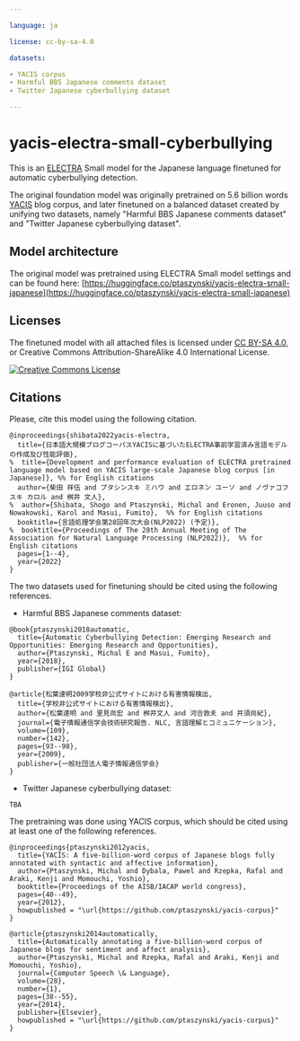 ```yaml
---

language: ja

license: cc-by-sa-4.0

datasets:

- YACIS corpus
- Harmful BBS Japanese comments dataset
- Twitter Japanese cyberbullying dataset

---
```


# yacis-electra-small-cyberbullying

This is an [ELECTRA](https://github.com/google-research/electra) Small model for the Japanese language finetuned for automatic cyberbullying detection. 

The original foundation model was originally pretrained on 5.6 billion words [YACIS](https://github.com/ptaszynski/yacis-corpus) blog corpus, and later finetuned on a balanced dataset created by unifying two datasets, namely "Harmful BBS Japanese comments dataset" and "Twitter Japanese cyberbullying dataset". 

## Model architecture

The original model was pretrained using ELECTRA Small model settings and can be found here:
[https://huggingface.co/ptaszynski/yacis-electra-small-japanese](https://huggingface.co/ptaszynski/yacis-electra-small-japanese)


## Licenses

The finetuned model with all attached files is licensed under [CC BY-SA 4.0](http://creativecommons.org/licenses/by-sa/4.0/), or Creative Commons Attribution-ShareAlike 4.0 International License. 

<a rel="license" href="http://creativecommons.org/licenses/by-sa/4.0/"><img alt="Creative Commons License" style="border-width:0" src="https://i.creativecommons.org/l/by-sa/4.0/88x31.png" /></a>

## Citations

Please, cite this model using the following citation.

```
@inproceedings{shibata2022yacis-electra,
  title={日本語大規模ブログコーパスYACISに基づいたELECTRA事前学習済み言語モデルの作成及び性能評価}, 
%  title={Development and performance evaluation of ELECTRA pretrained language model based on YACIS large-scale Japanese blog corpus [in Japanese]}, %% for English citations
  author={柴田 祥伍 and プタシンスキ ミハウ and エロネン ユーソ and ノヴァコフスキ カロル and 桝井 文人}, 
%  author={Shibata, Shogo and Ptaszynski, Michal and Eronen, Juuso and Nowakowski, Karol and Masui, Fumito},  %% for English citations
  booktitle={言語処理学会第28回年次大会(NLP2022) (予定)}, 
%  booktitle={Proceedings of The 28th Annual Meeting of The Association for Natural Language Processing (NLP2022)},  %% for English citations
  pages={1--4},
  year={2022}
}
```

The two datasets used for finetuning should be cited using the following references.

- Harmful BBS Japanese comments dataset:
```
@book{ptaszynski2018automatic,
  title={Automatic Cyberbullying Detection: Emerging Research and Opportunities: Emerging Research and Opportunities},
  author={Ptaszynski, Michal E and Masui, Fumito},
  year={2018},
  publisher={IGI Global}
}
```
```
@article{松葉達明2009学校非公式サイトにおける有害情報検出,
  title={学校非公式サイトにおける有害情報検出},
  author={松葉達明 and 里見尚宏 and 桝井文人 and 河合敦夫 and 井須尚紀},
  journal={電子情報通信学会技術研究報告. NLC, 言語理解とコミュニケーション},
  volume={109},
  number={142},
  pages={93--98},
  year={2009},
  publisher={一般社団法人電子情報通信学会}
}
```

- Twitter Japanese cyberbullying dataset:
```
TBA
```

The pretraining was done using YACIS corpus, which should be cited using at least one of the following references.
```
@inproceedings{ptaszynski2012yacis,
  title={YACIS: A five-billion-word corpus of Japanese blogs fully annotated with syntactic and affective information},
  author={Ptaszynski, Michal and Dybala, Pawel and Rzepka, Rafal and Araki, Kenji and Momouchi, Yoshio},
  booktitle={Proceedings of the AISB/IACAP world congress},
  pages={40--49},
  year={2012},
  howpublished = "\url{https://github.com/ptaszynski/yacis-corpus}"
}
```

```
@article{ptaszynski2014automatically,
  title={Automatically annotating a five-billion-word corpus of Japanese blogs for sentiment and affect analysis},
  author={Ptaszynski, Michal and Rzepka, Rafal and Araki, Kenji and Momouchi, Yoshio},
  journal={Computer Speech \& Language},
  volume={28},
  number={1},
  pages={38--55},
  year={2014},
  publisher={Elsevier},
  howpublished = "\url{https://github.com/ptaszynski/yacis-corpus}"
}
```